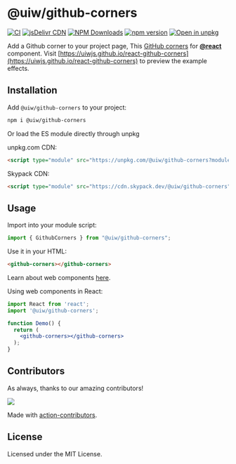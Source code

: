 @uiw/github-corners
===

[![CI](https://github.com/uiwjs/react-github-corners/actions/workflows/ci.yml/badge.svg)](https://github.com/uiwjs/react-github-corners/actions/workflows/ci.yml)
[![jsDelivr CDN](https://data.jsdelivr.com/v1/package/npm/@uiw/github-corners/badge?style=rounded)](https://www.jsdelivr.com/package/npm/@uiw/github-corners)
[![NPM Downloads](https://img.shields.io/npm/dm/@uiw/github-corners.svg?style=flat)](https://www.npmjs.com/package/@uiw/github-corners)
[![npm version](https://img.shields.io/npm/v/@uiw/github-corners.svg?label=github-corners)](https://www.npmjs.com/package/@uiw/github-corners)
[![Open in unpkg](https://img.shields.io/badge/Open%20in-unpkg-blue)](https://uiwjs.github.io/npm-unpkg/#/pkg/@uiw/github-corners/file/README.md)

Add a Github corner to your project page, This [GitHub corners](https://uiwjs.github.io/react-github-corners) for [**@react**](https://github.com/facebook/react) component. Visit [https://uiwjs.github.io/react-github-corners](https://uiwjs.github.io/react-github-corners) to preview the example effects.

## Installation

Add `@uiw/github-corners` to your project:

```bash
npm i @uiw/github-corners
```

Or load the ES module directly through unpkg

unpkg.com CDN:

```html
<script type="module" src="https://unpkg.com/@uiw/github-corners?module"></script>
```

Skypack CDN:

```html
<script type="module" src="https://cdn.skypack.dev/@uiw/github-corners"></script>
```

## Usage

Import into your module script:

```jsx
import { GithubCorners } from "@uiw/github-corners";
```

Use it in your HTML:

```html
<github-corners></github-corners>
```

Learn about web components [here](https://developer.mozilla.org/en-US/docs/Web/Web_Components).

Using web components in React:

```jsx
import React from 'react';
import '@uiw/github-corners';

function Demo() {
  return (
    <github-corners></github-corners>
  );
}
```

## Contributors

As always, thanks to our amazing contributors!

<a href="https://github.com/uiwjs/react-github-corners/graphs/contributors">
  <img src="https://uiwjs.github.io/react-github-corners/CONTRIBUTORS.svg" />
</a>

Made with [action-contributors](https://github.com/jaywcjlove/github-action-contributors).

## License

Licensed under the MIT License.